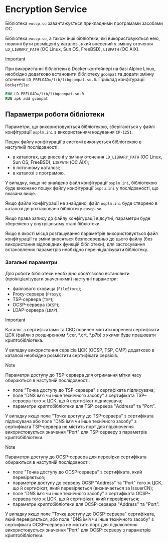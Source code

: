# Encryption Service

Бібліотека `euscp.so` завантажується прикладними програмами засобами ОС.

Бібліотека `euscp.so`, а також інші бібліотеки, які використовуються нею, повинні бути розміщені у каталозі,
який внесений у змінну оточення `LD_LIBRARY_PATH` (ОС Linux, Sun OS, FreeBSD), `LIBPATH` (ОС AIX).

> [!IMPORTANT]  
> При використанні бібліотеки в Docker-контейнері на базі Alpine Linux,
> необхідно додатково встановити бібліотеку `gcompat` та додати змінну оточення `LD_PRELOAD=/lib/libgcompat.so.0`.
> Приклад конфігурації `Dockerfile`:
> ```dockerfile
> ENV LD_PRELOAD=/lib/libgcompat.so.0
> RUN apk add gcompat
> ```

## Параметри роботи бібліотеки

Параметри, що використовуються бібліотекою, зберігаються у файлі конфігурації `osplm.ini` з використанням кодування `CP-1251`.

Пошук файлу конфігурації в системі виконується бібліотекою в наступній послідовності:
- в каталогах, що внесені у змінну оточення `LD_LIBRARY_PATH` (ОС Linux, Sun OS, FreeBSD), `LIBPATH` (ОС AIX);
- в поточному каталозі;
- в каталозі з програмою.

У випадку, якщо не знайдено файл конфігурації `osplm.ini`,
бібліотекою буде виконано пошук файлу конфігурації `ospcu.ini` у послідовності, що вказана вище.

Якщо файли конфігурації не знайдено, файл `osplm.ini` буде створено в каталозі де розташовано бібліотеку `euscp.so`.

Якщо права запису до файлу конфігурації відсутні, параметри буде збережено у внутрішньому стані бібліотеки.

Якщо в якості місця розташування параметрів використовується файл конфігурації та зміни вносяться безпосередньо до цього файлу (без використання відповідних функцій бібліотеки),
для застосування встановлених параметрів необхідно переініціалізувати бібліотеку.

### Загальні параметри

Для роботи бібліотеки необхідно обов’язково встановити (проініціалізувати значеннями) наступні параметри:
- файлового сховища (`FileStore`);
- Proxy-сервера (`Proxy`);
- TSP-сервера (`TSP`);
- OCSP-сервера (`OCSP`);
- LDAP-сервера (`LDAP`).

> [!IMPORTANT]  
> Каталог з сертифікатами та СВС повинен містити кореневі сертифікати ЦСК (файли з розширенням *.cer, *.crt, *.p7b)
> з якими буде працювати криптобібліотека.
> 
> У випадку використання сервісів ЦСК (OCSP, TSP, CMP) додатково в каталозі необхідно розмістити сертифікати сервісів.

> [!NOTE]
> Параметри доступу до TSP-сервера для отримання мітки часу обираються в наступній послідовності:
> - поле "Точка доступу до TSP-сервера" з сертифіката підписувача;
> - поле "DNS ім’я чи інше технічного засобу" з сертифіката TSP–сервера того ж ЦСК, що й сертифікат підписувача;
> - параметри криптобібліотеки для TSP-сервера "Address" та "Port".
>
> У випадку якщо поле "Точка доступу до TSP-сервера" з сертифіката підписувача або поле "DNS ім’я чи інше технічного засобу"
> з сертифіката TSP–сервера не містить порт для підключення використовується значення "Port" для TSP-серверу
> з параметрів криптобібліотеки.

> [!NOTE]
> Параметри доступу до OCSP-сервера для перевірки сертифіката обираються в наступній послідовності:
> - поле "Точка доступу до OCSP-сервера" з сертифіката, який перевіряється;
> - параметри доступу до серверу OCSP "Address" та "Port" того ж ЦСК, що й сертифікат, який перевіряється (визначається за IssuerCN);
> - поле "DNS ім’я чи інше технічного засобу" з сертифіката OCSP–сервера того ж ЦСК, що й сертифікат, який перевіряється;
> - параметри криптобібліотеки для OCSP-сервера "Address" та "Port".
>
> У випадку якщо поле "Точка доступу до OCSP-сервера" сертифіката, який перевіряється,
> або поле "DNS ім’я чи інше технічного засобу" з сертифіката OCSP–сервера не містить порт для підключення
> використовується значення "Port" для OCSP-серверу з параметрів криптобібліотеки.

